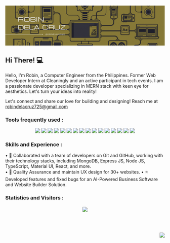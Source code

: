 [![@robindc](https://github.com/robin-dc/robin-dc/blob/main/robindc.gif)](https://robindc.vercel.app)

## Hi There! 💻
Hello, I'm Robin, a Computer Engineer from the Philippines. Former Web Developer Intern at Cleaningly and an active participant in tech events. I am a passionate developer specializing in MERN stack with keen eye for aesthetics. Let's turn your ideas into reality!

Let's connect and share our love for building and designing! Reach me at robindelacruz725@gmail.com

### Tools frequently used :
<div align="center">
    <img src="https://img.shields.io/badge/firebase-FFA712.svg?style=for-the-badge&logo=firebase&logoColor=white"/>
    <img src="https://img.shields.io/badge/react%20-%2320232a.svg?&style=for-the-badge&logo=react&logoColor=%2361DAFB" />
    <img src="https://img.shields.io/badge/-Material UI-0057b7.svg?style=for-the-badge&logo=mui&logoColor=ffffff" />
    <img src="https://img.shields.io/badge/html5-%23E34F26.svg?style=for-the-badge&logo=html5&logoColor=white"/>
    <img src="https://img.shields.io/badge/css3%20-%2314354C.svg?&style=for-the-badge&logo=css3&logoColor=white" />
    <img src="https://img.shields.io/badge/javascript%20-%23323330.svg?&style=for-the-badge&logo=javascript&logoColor=%23F7DF1E" />
    <img src="https://img.shields.io/badge/-redux toolkit-6528e0?.svg?&style=for-the-badge&logo=redux&logoColor=white" />
    <img src="https://img.shields.io/badge/-materialize%20-ec6d71.svg?style=for-the-badge&logo=materialize&logoColor=ffffff" />
    <img src="http://img.shields.io/badge/-Adobe%20XD-2a0134?style=for-the-badge&logo=Adobe-xd&logoColor=#FF61F6" />
    <img src="https://img.shields.io/badge/-mocha chai-8d6738?.svg?&style=for-the-badge&logo=mocha&logoColor=white" />
    <img src="https://img.shields.io/badge/-postman-ff6c37?.svg?&style=for-the-badge&logo=postman&logoColor=white"/>
    <img src="https://img.shields.io/badge/-npm-990000?.svg?&style=for-the-badge&logo=npm&logoColor=white"/>
    <img src="http://img.shields.io/badge/-Figma-233260?style=for-the-badge&logo=Figma&logoColor=white"/>
    <img src="https://img.shields.io/badge/-express-55871A?.svg?&style=for-the-badge&logo=express&logoColor=white"/>
    <img src="https://img.shields.io/badge/git%20-3d2d00.svg?&style=for-the-badge&logo=git&logoColor=#E34F26"/>
    <img src="https://img.shields.io/badge/-tailwind-0375A1?.svg?&style=for-the-badge&logo=tailwind css&logoColor=0f172a"/>
</div>


### Skills and Experience : 
• 🌻 Collaborated with a team of developers on Git and GitHub, working with their technology stacks, including MongoDB, Express JS, Node JS, TypeScript, Material UI, React, and more.<br />
• 💼 Quality Assurance and maintain UX design for 30+ websites.
•	⭐ Developed features and fixed bugs for an AI-Powered Business Software and Website Builder Solution.


### Statistics and Visitors :
<div align="center">
<a href="https://www.linkedin.com/in/robin-dela-cruz-12247023b/">
  <img align="center" src="https://github-readme-stats.vercel.app/api/top-langs/?username=robin-dc&langs_count=8&layout=compact&theme=material-palenight&hide=html,Tcl" /></div>
<br />
<br />
<br />
<p align="right">
  <img src="https://profile-counter.glitch.me/{robin-dc}/count.svg" />
 </p>

